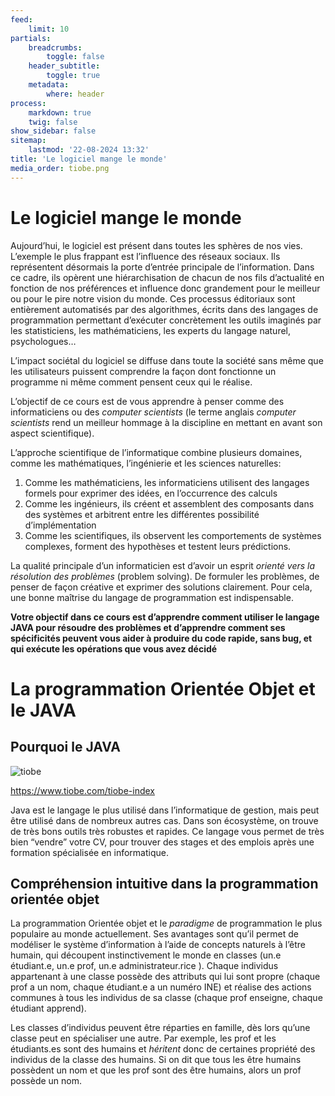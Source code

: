 ```yaml
---
feed:
    limit: 10
partials:
    breadcrumbs:
        toggle: false
    header_subtitle:
        toggle: true
    metadata:
        where: header
process:
    markdown: true
    twig: false
show_sidebar: false
sitemap:
    lastmod: '22-08-2024 13:32'
title: 'Le logiciel mange le monde'
media_order: tiobe.png
---
```


# Le logiciel mange le monde

Aujourd’hui, le logiciel est présent dans toutes les sphères de nos
vies. L’exemple le plus frappant est l’influence des réseaux sociaux. Ils
représentent désormais la porte d’entrée principale de l’information.
Dans ce cadre, ils opèrent une hiérarchisation de chacun de nos fils
d’actualité en fonction de nos préférences et influence donc grandement
pour le meilleur ou pour le pire notre vision du monde. Ces processus
éditoriaux sont entièrement automatisés par des algorithmes, écrits dans
des langages de programmation permettant d’exécuter concrètement les
outils imaginés par les statisticiens, les mathématiciens, les experts
du langage naturel, psychologues…

L’impact sociétal du logiciel se diffuse dans toute la société sans même
que les utilisateurs puissent comprendre la façon dont fonctionne un
programme ni même comment pensent ceux qui le réalise.

L’objectif de ce cours est de vous apprendre à penser comme des
informaticiens ou des *computer scientists* (le terme anglais *computer
scientists* rend un meilleur hommage à la discipline en mettant en avant
son aspect scientifique).

L’approche scientifique de l’informatique combine plusieurs domaines,
comme les mathématiques, l’ingénierie et les sciences naturelles:

1. Comme les mathématiciens, les informaticiens utilisent des langages
   formels pour exprimer des idées, en l’occurrence des calculs
2. Comme les ingénieurs, ils créent et assemblent des composants dans
   des systèmes et arbitrent entre les différentes possibilité
   d’implémentation
3. Comme les scientifiques, ils observent les comportements de systèmes
   complexes, forment des hypothèses et testent leurs prédictions.

La qualité principale d’un informaticien est d’avoir un esprit *orienté
vers la résolution des problèmes* (problem solving). De formuler les
problèmes, de penser de façon créative et exprimer des solutions
clairement. Pour cela, une bonne maîtrise du langage de programmation
est indispensable.

**Votre objectif dans ce cours est d’apprendre comment utiliser le
langage JAVA pour résoudre des problèmes et d’apprendre comment ses
spécificités peuvent vous aider à produire du code rapide, sans bug, et
qui exécute les opérations que vous avez décidé**

# La programmation Orientée Objet et le JAVA

## Pourquoi le JAVA
![tiobe](tiobe.png "tiobe")

https://www.tiobe.com/tiobe-index

Java est le langage le plus utilisé dans l’informatique de gestion, mais
peut être utilisé dans de nombreux autres cas. Dans son écosystème, on
trouve de très bons outils très robustes et rapides. Ce langage vous
permet de très bien “vendre” votre CV, pour trouver des stages et des
emplois après une formation spécialisée en informatique.

## Compréhension intuitive dans la programmation orientée objet

La programmation Orientée objet et le *paradigme* de programmation le
plus populaire au monde actuellement. Ses avantages sont qu’il permet de
modéliser le système d’information à l’aide de concepts naturels à
l’être humain, qui découpent instinctivement le monde en classes (un.e
étudiant.e, un.e prof, un.e administrateur.rice ). Chaque individus
appartenant à une classe possède des attributs qui lui sont propre
(chaque prof a un nom, chaque étudiant.e a un numéro INE) et réalise des
actions communes à tous les individus de sa classe (chaque prof
enseigne, chaque étudiant apprend).

Les classes d’individus peuvent être réparties en famille, dès lors
qu’une classe peut en spécialiser une autre. Par exemple, les prof et
les étudiants.es sont des humains et *héritent* donc de certaines
propriété des individus de la classe des humains. Si on dit que tous les
être humains possèdent un nom et que les prof sont des être humains,
alors un prof possède un nom.